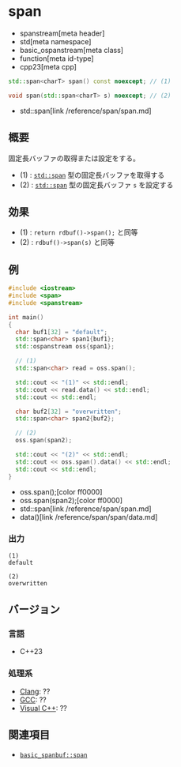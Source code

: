 # span
* spanstream[meta header]
* std[meta namespace]
* basic_ospanstream[meta class]
* function[meta id-type]
* cpp23[meta cpp]

```cpp
std::span<charT> span() const noexcept; // (1)

void span(std::span<charT> s) noexcept; // (2)
```
* std::span[link /reference/span/span.md]

## 概要
固定長バッファの取得または設定をする。
- (1) : [`std::span`](/reference/span/span.md) 型の固定長バッファを取得する
- (2) : [`std::span`](/reference/span/span.md) 型の固定長バッファ `s` を設定する


## 効果
- (1) : `return rdbuf()->span();` と同等
- (2) : `rdbuf()->span(s)` と同等


## 例
```cpp example
#include <iostream>
#include <span>
#include <spanstream>

int main()
{
  char buf1[32] = "default";
  std::span<char> span1{buf1};
  std::ospanstream oss{span1};

  // (1)
  std::span<char> read = oss.span();

  std::cout << "(1)" << std::endl;
  std::cout << read.data() << std::endl;
  std::cout << std::endl;

  char buf2[32] = "overwritten";
  std::span<char> span2{buf2};

  // (2)
  oss.span(span2);

  std::cout << "(2)" << std::endl;
  std::cout << oss.span().data() << std::endl;
  std::cout << std::endl;
}
```
* oss.span();[color ff0000]
* oss.span(span2);[color ff0000]
* std::span<char>[link /reference/span/span.md]
* data()[link /reference/span/span/data.md]

### 出力
```
(1)
default

(2)
overwritten
```


## バージョン
### 言語
- C++23

### 処理系
- [Clang](/implementation.md#clang): ??
- [GCC](/implementation.md#gcc): ??
- [Visual C++](/implementation.md#visual_cpp): ??


## 関連項目
- [`basic_spanbuf::span`](../basic_spanbuf/span.md)
